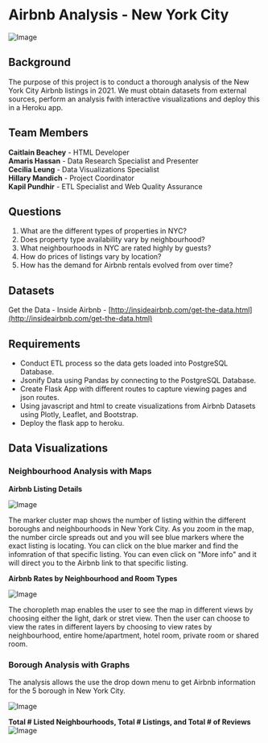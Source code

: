 # Airbnb Analysis - New York City
![Image](https://www.newyorkhotels.org//img_new/top_banner2.png)

## Background

The purpose of this project is to conduct a thorough analysis of the New York City Airbnb listings in 2021.  We must obtain datasets from external sources, perform an analysis fwith interactive visualizations and deploy this in a Heroku app.  

## Team Members 
**Caitlain Beachey** - HTML Developer <br>
**Amaris Hassan** - Data Research Specialist and Presenter<br>
**Cecilia Leung** - Data Visualizations Specialist<br>
**Hillary Mandich** - Project Coordinator<br>
**Kapil Pundhir** - ETL Specialist and Web Quality Assurance<br>

## Questions

1.  What are the different types of properties in NYC?
2.  Does property type availability vary by neighbourhood?
3.  What neighbourhoods in NYC are rated highly by guests?
4.  How do prices of listings vary by location?
5.  How has the demand for Airbnb rentals evolved from over time?

## Datasets

Get the Data - Inside Airbnb - [http://insideairbnb.com/get-the-data.html](http://insideairbnb.com/get-the-data.html)

## Requirements

* Conduct ETL process so the data gets loaded into PostgreSQL Database.
* Jsonify Data using Pandas by connecting to the PostgreSQL Database.
* Create Flask App with different routes to capture viewing pages and json routes. 
* Using javascript and html to create visualizations from Airbnb Datasets using Plotly, Leaflet, and Bootstrap.
* Deploy the flask app to heroku.

## Data Visualizations

### Neighbourhood Analysis with Maps

**Airbnb Listing Details**

![Image](https://github.com/kman4/Airbnb_analysis_NYC/blob/master/Images/Marker%20Cluster.png)

The marker cluster map shows the number of listing within the different boroughs and neighbourhoods in New York City.  As you zoom in the map, the number circle spreads out and you will see blue markers where the exact listing is locating.  You can click on the blue marker and find the infomration of that specific listing.  You can even click on "More info" and it will direct you to the Airbnb link to that specific listing.


**Airbnb Rates by Neighbourhood and Room Types**

![Image](https://github.com/kman4/Airbnb_analysis_NYC/blob/master/Images/Chropleth.png)

The choropleth map enables the user to see the map in different views by choosing either the light, dark or stret view.  Then the user can choose to view the rates in different layers by choosing to view rates by neighbourhood, entire home/apartment, hotel room, private room or shared room.

### Borough Analysis with Graphs

The analysis allows the use the drop down menu to get Airbnb information for the 5 borough in New York City.

![Image](https://github.com/kman4/Airbnb_analysis_NYC/blob/master/Images/InkedDropdown_LI.jpg)

**Total # Listed Neighbourhoods, Total # Listings, and Total # of Reviews**
![Image](https://github.com/kman4/Airbnb_analysis_NYC/blob/master/Images/Indicators.png)

